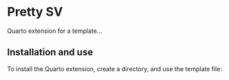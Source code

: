 # Pretty SV

Quarto extension for a template...

## Installation and use

To install the Quarto extension, create a directory, and use the template file:
 



